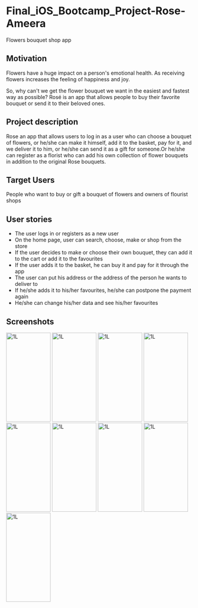 # Final_iOS_Bootcamp_Project-Rose-Ameera
Flowers bouquet shop app


## Motivation
Flowers have a huge impact on a person's emotional health. As receiving flowers increases the feeling of happiness and joy. 

So, why can't we get the flower bouquet we want in the easiest and fastest way as possible? Rosé is an app that allows people to buy their favorite bouquet or send it to their beloved ones.


## Project description
Rose an app that allows users to log in as a user who can choose a bouquet of flowers,
or he/she can make it himself, add it to the basket, pay for it, and we deliver it to him,
or he/she can send it as a gift for someone.Or he/she can register as a florist who can add his own collection of
flower bouquets in addition to the original Rose bouquets.


## Target Users
People who want to buy or gift a bouquet of flowers and owners of flourist shops


## User stories 
   - The user logs in or registers as a new user
   - On the home page, user can search, choose, make or shop from the store
   - If the user decides to make or choose their own bouquet, they can add it to the cart or add it to the favourites
   - If the user adds it to the basket, he can buy it and pay for it through the app
   - The user can put his address or the address of the person he wants to deliver to
   - If he/she adds it to his/her favourites, he/she can postpone the payment again
   - He/she can change his/her data and see his/her favourites

## Screenshots

<div> 
   <img src="https://user-images.githubusercontent.com/91871715/151814210-d301783c-445e-4a2a-bf62-afff9e1d3753.png" alt="1L" width="120" height="240">
    <img src="https://user-images.githubusercontent.com/91871715/151815155-d5af5601-1871-442b-bad3-616f7ee40ab1.png" alt="1L" width="120" height="240">
    <img src="https://user-images.githubusercontent.com/91871715/151815399-67e48aee-869b-461d-a373-612ea093b918.png" alt="1L" width="120" height="240">
    <img src="https://user-images.githubusercontent.com/91871715/151815415-00e03eaf-0ac7-4af1-951d-89242e9be26b.png" alt="1L" width="120" height="240">
    <img src="https://user-images.githubusercontent.com/91871715/151815439-ff180549-897d-4469-a2fe-5c80a650ad77.png" alt="1L" width="120" height="240">
    <img src="https://user-images.githubusercontent.com/91871715/151815461-696faecd-8ed3-48a0-b6a8-7d100a973a7d.png" alt="1L" width="120" height="240">
     <img src="https://user-images.githubusercontent.com/91871715/151815479-5d7cc910-adfb-4900-8410-3d2f1736b38b.png" alt="1L" width="120" height="240">
     <img src="https://user-images.githubusercontent.com/91871715/151815518-74b35acc-2016-4c0b-b2c4-c5dee5df4d15.png" alt="1L" width="120" height="240">
     <img src="https://user-images.githubusercontent.com/91871715/151815539-92615272-2f6b-48c7-b0c3-461217301b0f.png" alt="1L" width="120" height="240">
    </div>

